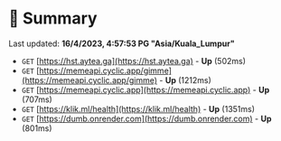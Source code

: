 # 📖 Summary
Last updated: **16/4/2023, 4:57:53 PG "Asia/Kuala_Lumpur"**

- `GET` [https://hst.aytea.ga](https://hst.aytea.ga) - **Up** (502ms)
- `GET` [https://memeapi.cyclic.app/gimme](https://memeapi.cyclic.app/gimme) - **Up** (1212ms)
- `GET` [https://memeapi.cyclic.app](https://memeapi.cyclic.app) - **Up** (707ms)
- `GET` [https://klik.ml/health](https://klik.ml/health) - **Up** (1351ms)
- `GET` [https://dumb.onrender.com](https://dumb.onrender.com) - **Up** (801ms)
